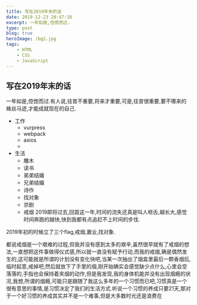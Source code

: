 ```yaml
---
title: 写在2019年末的话
date: 2019-12-23 20:47:18
excerpt: 一年如是,倥偬而过.
type: post
blog: true
heroImage: /bg2.jpg
tags:
    - HTML
    - CSS
    - JavaScript
---
```


## 写在2019年末的话

一年如是,倥偬而过.有人说,往昔不重要,将来才重要,可是,往昔很重要,要不哪来的蛛丝马迹,才能成就现在的自己.
- 工作
    - vurpress
    - webpack
    - axios
    - 
- 生活
    - 雕木
    - 读书
    - 弟弟结婚
    - 兄弟结婚
    - 诗作
    - 找对象
    - 京剧
    - 戒烟
2019即将过去,回首这一年,时间的流失还真是叫人咂舌,越长大,感觉时间奔跑的越快,快到我都有点追赶不上时间的步伐.

2019年初的时候立了三个flag,戒烟,置业,找对象.

都说戒烟是一个艰难的过程,但我并没有感到太多的艰辛,虽然很早就有了戒烟的想法,一直想把这件事做得仪式感,所以就一直没有赋予行动,而我的戒烟,确是偶然发生的,这可能就是所谓的计划没有变化快吧,当某一次抽出了烟盒里最后一颗香烟后,临时起意,戒掉吧,然后就放下了手里的烟,刚开始确实会感觉缺少点什么,心里会空落落的,手指也会保持着夹烟的动作,但是我发现,我的身体机能并没有出现烟瘾的状况,我想,所谓的烟瘾,可能只是跟随了我这么多年的一个习惯而已吧,习惯真是一个很有意思的事情,是习惯决定了我们的生活方式.听说一个习惯的养成只要21天,那对于一个好习惯的养成其实并不是一个难事,但是大多数时光还是浪费在